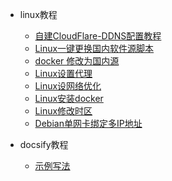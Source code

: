 <!-- _sidebar.md -->
* linux教程
  * [自建CloudFlare-DDNS配置教程](/papers/cf-ddns.md)
  * [Linux一键更换国内软件源脚本](/papers/LinuxMirrors.md)
  * [docker 修改为国内源](/papers/docker-mirrorst.md)
  * [Linux设置代理](/papers/linux-proxy.md)
  * [Linux设网络优化](/papers/bbr.md)
  * [Linux安装docker](/papers/docker-Install.md)
  * [Linux修改时区](/papers/linux-time.md)  
  * [Debian单网卡绑定多IP地址](/papers/debian-multi-ip.md)  
  
* docsify教程
  * [示例写法](/papers/123.md) 
